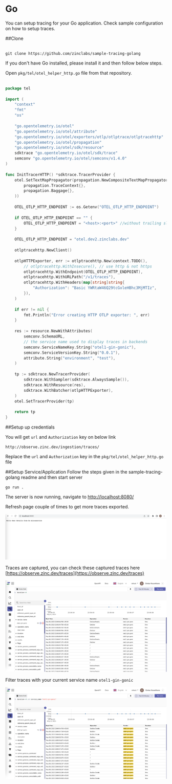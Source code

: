 # Go

You can setup tracing for your Go application. Check sample configuration on how to setup traces.

##Clone 

```

git clone https://github.com/zinclabs/sample-tracing-golang

```

If you don't have Go installed, please install it and then follow below steps.

Open `pkg/tel/otel_helper_http.go` file from that repository.
```go linenums="1" hl_lines="29 38 36"

package tel

import (
	"context"
	"fmt"
	"os"

	"go.opentelemetry.io/otel"
	"go.opentelemetry.io/otel/attribute"
	"go.opentelemetry.io/otel/exporters/otlp/otlptrace/otlptracehttp"
	"go.opentelemetry.io/otel/propagation"
	"go.opentelemetry.io/otel/sdk/resource"
	sdktrace "go.opentelemetry.io/otel/sdk/trace"
	semconv "go.opentelemetry.io/otel/semconv/v1.4.0"
)

func InitTracerHTTP() *sdktrace.TracerProvider {
	otel.SetTextMapPropagator(propagation.NewCompositeTextMapPropagator(
		propagation.TraceContext{},
		propagation.Baggage{},
	))

	OTEL_OTLP_HTTP_ENDPOINT := os.Getenv("OTEL_OTLP_HTTP_ENDPOINT")

	if OTEL_OTLP_HTTP_ENDPOINT == "" {
		OTEL_OTLP_HTTP_ENDPOINT = "<host>:<port>" //without trailing slash
	}

	OTEL_OTLP_HTTP_ENDPOINT = "otel.dev2.zinclabs.dev"

	otlptracehttp.NewClient()

	otlpHTTPExporter, err := otlptracehttp.New(context.TODO(),
		// otlptracehttp.WithInsecure(), // use http & not https
		otlptracehttp.WithEndpoint(OTEL_OTLP_HTTP_ENDPOINT),
		otlptracehttp.WithURLPath("/v1/traces"),
		otlptracehttp.WithHeaders(map[string]string{
			"Authorization": "Basic YWRtaW46Q29tcGxleHBhc3MjMTIz",
		}),
	)

	if err != nil {
		fmt.Println("Error creating HTTP OTLP exporter: ", err)
	}

	res := resource.NewWithAttributes(
		semconv.SchemaURL,
		// the service name used to display traces in backends
		semconv.ServiceNameKey.String("otel1-gin-gonic"),
		semconv.ServiceVersionKey.String("0.0.1"),
		attribute.String("environment", "test"),
	)

	tp := sdktrace.NewTracerProvider(
		sdktrace.WithSampler(sdktrace.AlwaysSample()),
		sdktrace.WithResource(res),
		sdktrace.WithBatcher(otlpHTTPExporter),
	)
	otel.SetTracerProvider(tp)

	return tp
}

```
##Setup up credentials 

You will get `url` and `Authorization` key on below link
```
http://observe.zinc.dev/ingestion/traces/

```

Replace the `url` and `Authorization` key in the `pkg/tel/otel_helper_http.go` file

##Setup Service/Application 
Follow the steps given in the sample-tracing-golang readme and then start server
```
go run .
```
The server is now running, navigate to [http://localhost:8080/](http://localhost:8080/)

Refresh page couple of times to get more traces exported.

![Traces Sample Configration](../../images/ingestion/traces/go_app.png)



Traces are captured, you can check these captured traces here [https://observe.zinc.dev/traces](https://observe.zinc.dev/traces)


![Traces Page](../../images/ingestion/traces/traces_go.png)

Filter traces with your current service name `otel1-gin-gonic`

![Filter traces with service name](../../images/ingestion/traces/filter_traces_go.png)
